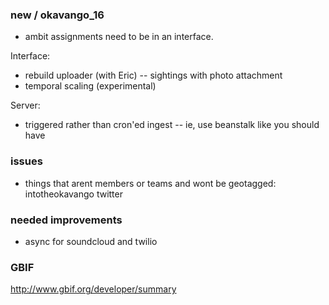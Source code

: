 ### new / okavango_16

- ambit assignments need to be in an interface.

Interface:
- rebuild uploader (with Eric) -- sightings with photo attachment
- temporal scaling (experimental)

Server:
- triggered rather than cron'ed ingest -- ie, use beanstalk like you should have


### issues
- things that arent members or teams and wont be geotagged:
    intotheokavango twitter


### needed improvements
- async for soundcloud and twilio


### GBIF
http://www.gbif.org/developer/summary